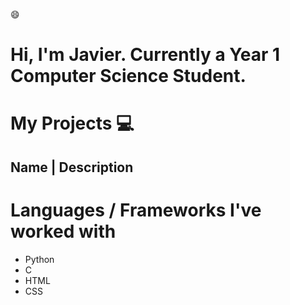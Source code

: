 😄
# Hi, I'm Javier. Currently a Year 1 Computer Science Student.






# My Projects 💻

Name | Description
---




# Languages / Frameworks I've worked with

* Python
* C
* HTML
* CSS
